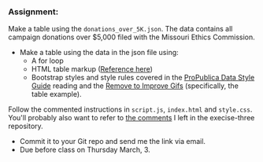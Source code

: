 ### Assignment:

Make a table using the `donations_over_5K.json`. The data contains all campaign donations over $5,000 filed with the Missouri Ethics Commission. 

* Make a table using the data in the json file using:
	* A for loop
	* HTML table markup ([Reference here](http://www.w3schools.com/html/html_tables.asp))
	* Bootstrap styles and style rules covered in the [ProPublica Data Style Guide](https://github.com/propublica/guides/blob/master/news-apps.md) reading and the [Remove to Improve Gifs](https://github.com/propublica/guides/blob/master/news-apps.md) (specifically, the table example).

Follow the commented instructions in `script.js`, `index.html` and `style.css`. You'll probably also want to refer to [the comments](https://github.com/chriscanipe/exercise-three/blob/master/js/script.js) I left in the execise-three repository.

* Commit it to your Git repo and send me the link via email.
* Due before class on Thursday March, 3.


